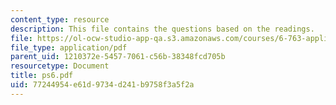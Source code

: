 ```yaml
---
content_type: resource
description: This file contains the questions based on the readings.
file: https://ol-ocw-studio-app-qa.s3.amazonaws.com/courses/6-763-applied-superconductivity-fall-2005/77244954e61d9734d241b9758f3a5f2a_ps6.pdf
file_type: application/pdf
parent_uid: 1210372e-5457-7061-c56b-38348fcd705b
resourcetype: Document
title: ps6.pdf
uid: 77244954-e61d-9734-d241-b9758f3a5f2a
---
```

